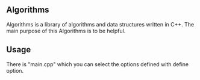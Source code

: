 ## Algorithms

Algorithms is a library of algorithms and data structures written in C++.
The main purpose of this Algorithms is to be helpful.

## Usage

There is "main.cpp" which you can select the options defined with define option.
